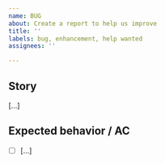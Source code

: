 ```yaml
---
name: BUG
about: Create a report to help us improve
title: ''
labels: bug, enhancement, help wanted
assignees: ''

---
```

## Story
[...]

## Expected behavior / AC
- [ ] [...]